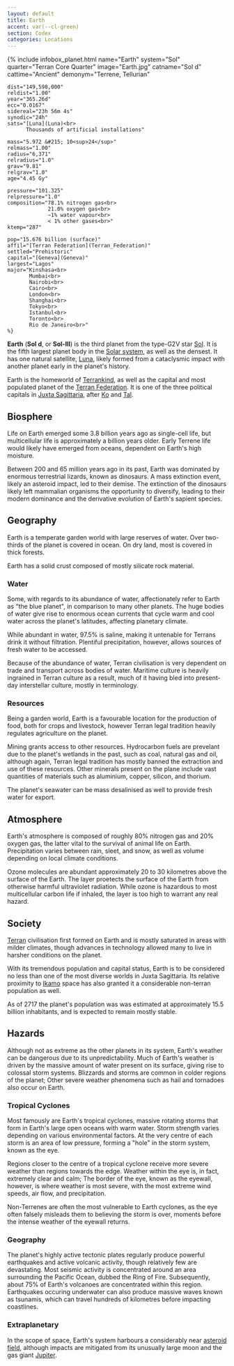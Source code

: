 ```yaml
---
layout: default
title: Earth
accent: var(--cl-green)
section: Codex
categories: Locations
---
```

{% include infobox_planet.html
    name="Earth"
    system="Sol" 
    quarter="Terran Core Quarter"
    image="Earth.jpg"
    catname="Sol d"
    cattime="Ancient"
    demonym="Terrene, Tellurian"

    dist="149,598,000" 
    reldist="1.00"
    year="365.26d"
    ecc="0.0167"
    sidereal="23h 56m 4s"
    synodic="24h"
    sats="[Luna](Luna)<br>
          Thousands of artificial installations"

    mass="5.972 &#215; 10<sup>24</sup>"
    relmass="1.00" 
    radius="6,371" 
    relradius="1.0"
    grav="9.81"
    relgrav="1.0"
    age="4.45 Gy"

    pressure="101.325"
    relpressure="1.0"
    composition="78.1% nitrogen gas<br>
                 21.0% oxygen gas<br>
                 ~1% water vapour<br>
                 < 1% other gases<br>"
    ktemp="287"

    pop="15.676 billion (surface)"
    affil="[Terran Federation](Terran_Federation)"
    settled="Prehistoric"
    capital="[Geneva](Geneva)"
    largest="Lagos"
    major="Kinshasa<br>
           Mumbai<br>
           Nairobi<br>
           Cairo<br>
           London<br>
           Shanghai<br>
           Tokyo<br>
           Istanbul<br>
           Toronto<br>
           Rio de Janeiro<br>"
    %}

**Earth** (**Sol d**, or **Sol-III**) is the third planet from the type-G2V star [Sol](Sol).
It is the fifth largest planet body in the [Solar system](Solar_system), as well as the
densest. It has one natural satellite, [Luna](Luna), likely formed from a cataclysmic impact
with another planet early in the planet's history.

Earth is the homeworld of [Terrankind](Terrankind), as well as the capital and most populated
planet of the [Terran Federation](Terran_Federation). It is one of the three political capitals
in [Juxta Sagittaria](Juxta_Sagittaria), after [Ko](Ko) and [Tal](Tal).

## Biosphere
Life on Earth emerged some 3.8 billion years ago as single-cell life, but multicellular life is
approximately a billion years older. Early Terrene life would likely have emerged from oceans,
dependent on Earth's high moisture.

Between 200 and 65 million years ago in its past, Earth was dominated by enormous terrestrial
lizards, known as dinosaurs. A mass extinction event, likely an asteroid impact, led to their
demise. The extinction of the dinosaurs likely left mammalian organisms the opportunity to
diversify, leading to their modern dominance and the derivative evolution of Earth's sapient
species. 

## Geography
Earth is a temperate garden world with large reserves of water. Over two-thirds of the planet is
covered in ocean. On dry land, most is covered in thick forests.

Earth has a solid crust composed of mostly silicate rock material.

### Water
Some, with regards to its abundance of water, affectionately refer to Earth as "the blue planet", in
comparison to many other planets. The huge bodies of water give rise to enormous ocean currents that
cycle warm and cool water across the planet's latitudes, affecting planetary climate.

While abundant in water, 97.5% is saline, making it untenable for Terrans drink it without
filtration. Plentiful precipitation, however, allows sources of fresh water to be accessed.

Because of the abundance of water, Terran civilisation is very dependent on trade and transport
across bodies of water. Maritime culture is heavily ingrained in Terran culture as a result, much
of it having bled into present-day interstellar culture, mostly in terminology.

### Resources
Being a garden world, Earth is a favourable location for the production of food, both for crops and
livestock, however Terran legal tradition heavily regulates agriculture on the planet.

Mining grants access to other resources. Hydrocarbon fuels are prevelant due to the planet's
wetlands in the past, such as coal, natural gas and oil, although again, Terran legal tradition has
mostly banned the extraction and use of these resources. Other minerals present on the plane
include vast quantities of materials such as aluminium, copper, silicon, and thorium.

The planet's seawater can be mass desalinised as well to provide fresh water for export.

## Atmosphere
Earth's atmosphere is composed of roughly 80% nitrogen gas and 20% oxygen gas, the latter vital to
the survival of animal life on Earth. Precipitation varies between rain, sleet, and snow, as well
as volume depending on local climate conditions.

Ozone molecules are abundant approximately 20 to 30 kilometres above the surface of the Earth. The
layer proetects the surface of the Earth from otherwise harmful ultraviolet radiation. While ozone
is hazardous to most multicellular carbon life if inhaled, the layer is too high to warrant any real
hazard.

## Society
[Terran](Terran) civilisation first formed on Earth and is mostly saturated in areas with
milder climates, though advances in technology allowed many to live in harsher conditions on the
planet.

With its tremendous population and capital status, Earth is to be considered no less than one of the
most diverse worlds in Juxta Sagittaria. Its relative proximity to [Ikamo](Ikamo_Federation) space
has also granted it a considerable non-terran population as well.

As of 2717 the planet's population was was estimated at approximately 15.5 billion inhabitants, and
is expected to remain mostly stable.

## Hazards
Although not as extreme as the other planets in its system, Earth's weather can be dangerous due to
its unpredictability. Much of Earth's weather is driven by the massive amount of water present on
its surface, giving rise to colossal storm systems. Blizzards and storms are common in colder
regions of the planet; Other severe weather phenomena such as hail and tornadoes also occur on
Earth. 

### Tropical Cyclones
Most famously are Earth's tropical cyclones, massive rotating storms that form in Earth's large open
oceans with warm water. Storm strength varies depending on various environmental factors. At the
very centre of each storm is an area of low pressure, forming a "hole" in the storm system, known as
the eye.

Regions closer to the centre of a tropical cyclone receive more severe weather than regions towards
the edge. Weather within the eye is, in fact, extremely clear and calm; The border of the eye, known
as the eyewall, however, is where weather is most severe, with the most extreme wind speeds, air
flow, and precipitation.

Non-Terrenes are often the most vulnerable to Earth cyclones, as the eye often falsely misleads them
to believing the storm is over, moments before the intense weather of the eyewall returns.

### Geography
The planet's highly active tectonic plates regularly produce powerful earthquakes and active
volcanic activity, though relatively few are devastating. Most seismic activity is concentrated
around an area surrounding the Pacific Ocean, dubbed the Ring of Fire. Subsequently, about 75% of
Earth's volcanoes are concentrated within this region. Earthquakes occuring underwater can also
produce massive waves known as tsunamis, which can travel hundreds of kilometres before impacting
coastlines.

### Extraplanetary
In the scope of space, Earth's system harbours a considerably near
[asteroid field](Solar_Asteroid_Belt), although impacts are mitigated from its unusually large
moon and the gas giant [Jupiter](Jupiter). 
